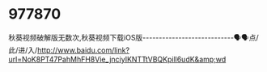 # 977870
秋葵视频破解版无数次,秋葵视频下载iOS版----------------------------🗣🗣点/此/进/入/http://www.baidu.com/link?url=NoK8PT47PahMhFH8Vie_jnciyIKNTTtVBQKpill6udK&amp;wd
